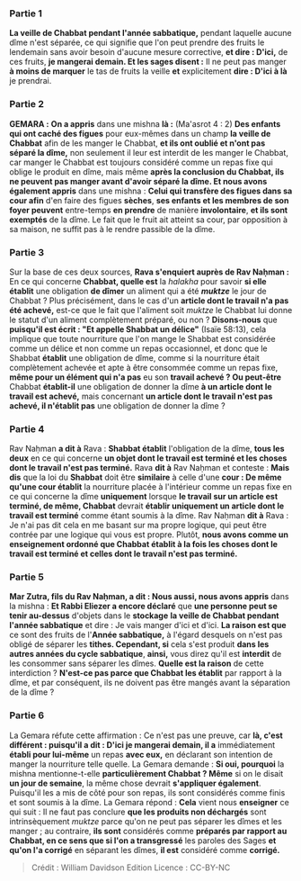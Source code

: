 
### Partie 1
<b>La veille de Chabbat pendant l'année sabbatique,</b> pendant laquelle aucune dîme n'est séparée, ce qui signifie que l'on peut prendre des fruits le lendemain sans avoir besoin d'aucune mesure corrective, <b>et dire : D'ici,</b> de ces fruits, <b>je mangerai demain. Et les sages disent :</b> Il ne peut pas manger <b>à moins de marquer</b> le tas de fruits la veille <b>et</b> explicitement <b>dire : D'ici à là</b> je prendrai.

### Partie 2
<strong>GEMARA :</strong> <b>On a appris</b> dans une mishna <b>là :</b> (Ma'asrot 4 : 2) <b>Des enfants qui ont caché des figues</b> pour eux-mêmes dans un champ <b>la veille de Chabbat</b> afin de les manger le Chabbat, <b>et ils ont oublié et n'ont pas séparé la dîme,</b> non seulement il leur est interdit de les manger le Chabbat, car manger le Chabbat est toujours considéré comme un repas fixe qui oblige le produit en dîme, mais même <b>après la conclusion du Chabbat, ils ne peuvent pas manger avant d'avoir séparé la dîme. Et nous avons également appris</b> dans une mishna : <b>Celui qui transfère des figues dans sa cour afin</b> d'en faire des figues <b>sèches</b>, <b>ses enfants et les membres de son foyer peuvent</b> entre-temps <b>en prendre</b> de manière <b>involontaire</b>, <b>et ils sont exemptés</b> de la dîme. Le fait que le fruit ait atteint sa cour, par opposition à sa maison, ne suffit pas à le rendre passible de la dîme.

### Partie 3
Sur la base de ces deux sources, <b>Rava s'enquiert auprès de Rav Naḥman :</b> En ce qui concerne <b>Chabbat, quelle est</b> la <i>halakha</i> pour savoir <b>si elle établit</b> une obligation <b>de dîmer</b> un aliment qui a été <b><i>muktze</i></b> le jour de Chabbat ? Plus précisément, dans le cas d'un <b>article dont le travail n'a pas été achevé,</b> est-ce que le fait que l'aliment soit <i>muktze</i> le Chabbat lui donne le statut d'un aliment complètement préparé, ou non ? <b>Disons-nous</b> que <b>puisqu'il est écrit : "Et appelle Shabbat un délice"</b> (Isaïe 58:13), cela implique que toute nourriture que l'on mange le Shabbat est considérée comme un délice et non comme un repas occasionnel, et donc que le Shabbat <b>établit</b> une obligation de dîme, comme si la nourriture était complètement achevée et apte à être consommée comme un repas fixe, <b>même pour un élément qui n'a pas</b> eu son <b>travail achevé ? Ou peut-être</b> Chabbat <b>établit-il</b> une obligation de donner la dîme <b>à un article dont le travail est achevé,</b> mais concernant <b>un article dont le travail n'est pas achevé, il n'établit pas</b> une obligation de donner la dîme ?

### Partie 4
Rav Naḥman <b>a dit à</b> Rava : <b>Shabbat établit</b> l'obligation de la dîme, <b>tous les deux</b> en ce qui concerne <b>un objet dont le travail est terminé et les choses dont le travail n'est pas terminé.</b> Rava <b>dit à</b> Rav Naḥman et conteste : <b>Mais dis</b> que la loi du <b>Shabbat</b> doit être <b>similaire</b> à celle d'une <b>cour : De même qu'une cour établit</b> la nourriture placée à l'intérieur comme un repas fixe en ce qui concerne la dîme <b>uniquement</b> lorsque <b>le travail sur un article est terminé, de même, Chabbat</b> devrait <b>établir uniquement un article dont le travail est terminé</b> comme étant soumis à la dîme. Rav Naḥman <b>dit à</b> Rava : Je n'ai pas dit cela en me basant sur ma propre logique, qui peut être contrée par une logique qui vous est propre. Plutôt, <b>nous avons comme un enseignement ordonné que Chabbat établit à la fois les choses dont le travail est terminé et celles dont le travail n'est pas terminé.</b>

### Partie 5
<b>Mar Zutra, fils du Rav Naḥman, a dit : Nous aussi, nous avons appris</b> dans la mishna : <b>Et Rabbi Eliezer a encore déclaré</b> que <b>une personne peut se tenir au-dessus</b> d'objets dans le <b>stockage</b> <b>la veille de Chabbat pendant l'année sabbatique</b> et dire : Je vais manger d'ici et d'ici. <b>La raison est que</b> ce sont des fruits de l'<b>Année sabbatique,</b> à l'égard desquels</b> on n'est pas obligé de</b> séparer les <b>tithes. Cependant, si</b> cela s'est produit <b>dans les autres années du cycle sabbatique</b>, <b>ainsi,</b> vous direz qu'il est <b>interdit</b> de les consommer sans séparer les dîmes. <b>Quelle est la raison</b> de cette interdiction ? <b>N'est-ce pas parce que Chabbat les établit</b> par rapport à la dîme, et par conséquent, ils ne doivent pas être mangés avant la séparation de la dîme ?

### Partie 6
La Gemara réfute cette affirmation : Ce n'est pas une preuve, car <b>là, c'est différent : puisqu'il a dit : D'ici je mangerai demain, il a</b> immédiatement <b>établi pour lui-même</b> un repas <b>avec eux,</b> en déclarant son intention de manger la nourriture telle quelle. La Gemara demande : <b>Si oui, pourquoi</b> la mishna mentionne-t-elle <b>particulièrement Chabbat ? Même</b> si on le disait <b>un jour de semaine</b>, la même chose devrait <b>s'appliquer également</b>. Puisqu'il les a mis de côté pour son repas, ils sont considérés comme finis et sont soumis à la dîme. La Gemara répond : <b>Cela</b> vient nous <b>enseigner</b> ce qui suit : Il ne faut pas conclure <b>que les produits non déchargés</b> sont intrinsèquement <i>muktze</i> parce qu'on ne peut pas séparer les dîmes et les manger ; au contraire, <b>ils sont</b> considérés comme <b>préparés par rapport au Chabbat, en ce sens que si l'on a transgressé</b> les paroles des Sages <b>et qu'on l'a corrigé</b> en séparant les dîmes, <b>il est</b> considéré comme <b>corrigé.</b>

>Crédit : William Davidson Edition
>Licence : CC-BY-NC